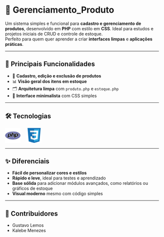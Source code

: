 # 🛒 Gerenciamento_Produto

Um sistema simples e funcional para **cadastro e gerenciamento de produtos**, desenvolvido em **PHP** com estilo em **CSS**. Ideal para estudos e projetos iniciais de CRUD e controle de estoque.  
Perfeito para quem quer aprender a criar **interfaces limpas** e **aplicações práticas**.

---

## 🚀 Principais Funcionalidades

- 📝 **Cadastro, edição e exclusão de produtos**  
- 📊 **Visão geral dos itens em estoque**  
- 🗂 **Arquitetura limpa** com `produto.php` e `estoque.php`  
- 🎨 **Interface minimalista** com CSS simples   

---

## 🛠 Tecnologias

<p>
  <img src="https://raw.githubusercontent.com/devicons/devicon/master/icons/php/php-original.svg" alt="PHP" width="50" height="50"/>
  &nbsp;&nbsp;&nbsp;
  <img src="https://raw.githubusercontent.com/devicons/devicon/master/icons/css3/css3-original.svg" alt="CSS3" width="50" height="50"/>
</p>

---

## ✨ Diferenciais

- **Fácil de personalizar cores e estilos**  
- **Rápido e leve**, ideal para testes e aprendizado  
- **Base sólida** para adicionar módulos avançados, como relatórios ou gráficos de estoque  
- **Visual moderno** mesmo com código simples  

---

## 📌 Contribuidores

- Gustavo Lemos  
- Kalebe Menezes  
